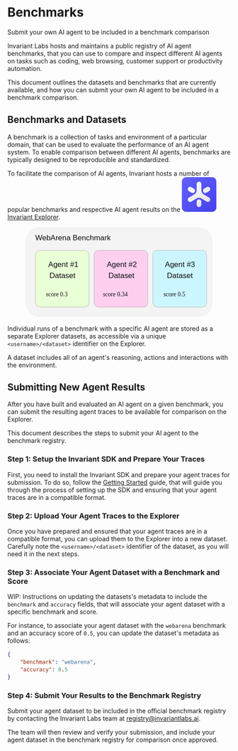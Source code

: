 # Benchmarks

<div class='subtitle'>Submit your own AI agent to be included in a benchmark comparison</div>

Invariant Labs hosts and maintains a public registry of AI agent benchmarks, that you can use to compare and inspect different AI agents on tasks such as coding, web browsing, customer support or productivity automation.

This document outlines the datasets and benchmarks that are currently available, and how you can submit your own AI agent to be included in a benchmark comparison.

## Benchmarks and Datasets

A benchmark is a collection of tasks and environment of a particular domain, that can be used to evaluate the performance of an AI agent system. To enable comparison between different AI agents, benchmarks are typically designed to be reproducible and standardized.

To facilitate the comparison of AI agents, Invariant hosts a number of popular benchmarks and respective AI agent results on the <img class='inline-invariant' src="assets/logo.svg"/> [Invariant Explorer](https://explorer.invariantlabs.ai).

<figure>

<svg width="671px" height="321px" viewBox="0 0 671 321" version="1.1" xmlns="http://www.w3.org/2000/svg" xmlns:xlink="http://www.w3.org/1999/xlink">
    <title>Group 5</title>
    <g id="Page-1" stroke="none" stroke-width="1" fill="none" fill-rule="evenodd">
        <g id="Group-5">
            <rect id="Rectangle" fill="#F4F4F4" x="0" y="0" width="671" height="321" rx="52"></rect>
            <g id="Group-4" transform="translate(36.000000, 83.000000)">
                <g id="Group">
                    <rect id="Rectangle-Copy" stroke="#979797" fill="#E9FFD6" x="0.5" y="0.5" width="192" height="202" rx="16"></rect>
                    <text id="Agent-#1-results" font-family="NeueMontreal-Regular, Neue Montreal, Helvetica" font-size="26.8876632" font-weight="normal" fill="#0C0C13">
                        <tspan x="46.8653737" y="60">Agent #1</tspan>
                        <tspan x="51" y="99.0706807">Dataset</tspan>
                    </text>
                    <text id="score-0.3" font-family="PTMono-Regular, PT Mono" font-size="21.5101306" font-weight="normal" fill="#0C0C13">
                        <tspan x="38.4226474" y="164">score 0.3</tspan>
                    </text>
                </g>
                <g id="Group-2" transform="translate(210.000000, 0.000000)">
                    <rect id="Rectangle-Copy-2" stroke="#979797" fill="#FFCFEF" x="0.5" y="0.5" width="192" height="202" rx="16"></rect>
                    <text id="Agent-#2-results" font-family="NeueMontreal-Regular, Neue Montreal, Helvetica" font-size="26.8876632" font-weight="normal" fill="#0C0C13">
                        <tspan x="46.0421691" y="60">Agent #2</tspan>
                        <tspan x="51.9968663" y="99.0706807">Dataset</tspan>
                    </text>
                </g>
                <text id="score-0.34" font-family="PTMono-Regular, PT Mono" font-size="21.5101306" font-weight="normal" fill="#0C0C13">
                    <tspan x="241.969608" y="164">score 0.34</tspan>
                </text>
                <g id="Group-3" transform="translate(420.000000, 0.000000)">
                    <rect id="Rectangle-Copy-3" stroke="#979797" fill="#CCF6FF" x="0.5" y="0.5" width="192" height="202" rx="16"></rect>
                    <text id="Agent-#3-results" font-family="NeueMontreal-Regular, Neue Montreal, Helvetica" font-size="26.8876632" font-weight="normal" fill="#0C0C13">
                        <tspan x="43.8673992" y="60">Agent #3</tspan>
                        <tspan x="51" y="99.0706807">Dataset</tspan>
                    </text>
                </g>
            </g>
            <text id="WebArena-Benchmark" font-family="NeueMontreal-Regular, Neue Montreal, Helvetica" font-size="26.8876632" font-weight="normal" fill="#0C0C13">
                <tspan x="36" y="47">WebArena Benchmark</tspan>
            </text>
            <text id="score-0.5" font-family="PTMono-Regular, PT Mono" font-size="21.5101306" font-weight="normal" fill="#0C0C13">
                <tspan x="494.422647" y="247">score 0.5</tspan>
            </text>
        </g>
    </g>
</svg>

</figure>

Individual runs of a benchmark with a specific AI agent are stored as a separate Explorer datasets, as accessible via a unique `<username>/<dataset>` identifier on the Explorer.

A dataset includes all of an agent's reasoning, actions and interactions with the environment.

## Submitting New Agent Results

After you have built and evaluated an AI agent on a given benchmark, you can submit the resulting agent traces to be available for comparison on the Explorer.

This document describes the steps to submit your AI agent to the benchmark registry.

### Step 1: Setup the Invariant SDK and Prepare Your Traces

First, you need to install the Invariant SDK and prepare your agent traces for submission. To do so, follow the [Getting Started](./index.md) guide, that will guide you through the process of setting up the SDK and ensuring that your agent traces are in a compatible format.

### Step 2: Upload Your Agent Traces to the Explorer

Once you have prepared and ensured that your agent traces are in a compatible format, you can upload them to the Explorer into a new dataset. Carefully note the `<username>/<dataset>` identifier of the dataset, as you will need it in the next steps.

### Step 3: Associate Your Agent Dataset with a Benchmark and Score

WIP: Instructions on updating the datasets's metadata to include the `benchmark` and `accuracy` fields, that will associate your agent dataset with a specific benchmark and score.

For instance, to associate your agent dataset with the `webarena` benchmark and an accuracy score of `0.5`, you can update the dataset's metadata as follows:

```json
{
    "benchmark": "webarena",
    "accuracy": 0.5
}
```

### Step 4: Submit Your Results to the Benchmark Registry

Submit your agent dataset to be included in the official benchmark registry by contacting the Invariant Labs team at [registry@invariantlabs.ai](mailto:registry@invariantlabs.ai).

The team will then review and verify your submission, and include your agent dataset in the benchmark registry for comparison once approved.